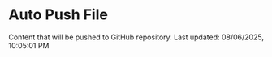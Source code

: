# Auto Push File

Content that will be pushed to GitHub repository.
Last updated: 08/06/2025, 10:05:01 PM